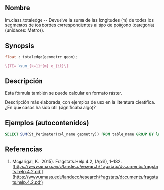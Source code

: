 ## Nombre
lm.class_totaledge --  Devuelve la suma de las longitudes (m) de todos los segmentos de los bordes correspondientes al tipo de polígono (categoría) (unidades: Metros).
## Synopsis

```sql
float c_totaledge(geometry geom);
```

```tex
\[TE= \sum_{k=1}^{m} e_{ik}\]
```

## Descripción

Esta fórmula también se puede calcular en formato ráster.

Descripción más elaborada, con ejemplos de uso en la literatura científica. ¿En qué casos ha sido útil (significaba algo)?


## Ejemplos (autocontenidos)


```sql
SELECT SUM(St_Perimeter(col_name geometry)) FROM table_name GROUP BY label;
```

## Referencias

1. Mcgarigal, K. (2015). Fragstats.Help.4.2, (April), 1–182. [https://www.umass.edu/landeco/research/fragstats/documents/fragstats.help.4.2.pdf](https://www.umass.edu/landeco/research/fragstats/documents/fragstats.help.4.2.pdf)
